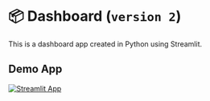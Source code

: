# 📦 Dashboard (`version 2`)

This is a dashboard app created in Python using Streamlit.

## Demo App

[![Streamlit App](https://static.streamlit.io/badges/streamlit_badge_black_white.svg)](https://dash-board.streamlitapp.com/)
